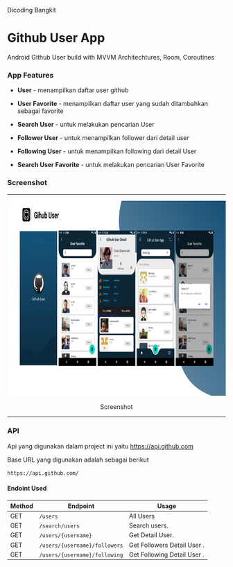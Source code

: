
Dicoding Bangkit

# Github User App
Android Github User build with MVVM Architechtures, Room, Coroutines

### App Features
* **User** - menampilkan daftar user github
* **User Favorite** - menampilkan daftar user yang sudah ditambahkan sebagai favorite
* **Search User** - untuk melakukan pencarian User
* **Follower User** - untuk menampilkan follower dari detail user
* **Following User** - untuk menampilkan following dari detail User

* **Search User Favorite** - untuk melakukan pencarian User Favorite


### Screenshot
<span align="center">
 <hr>
 <p align="center"><img src="githubuser.png" alt="Github User Screenshot" width="850" height="450"></p>
 <p align="center">Screenshot</p>
 <hr>
 </span>

### API
Api yang digunakan dalam project ini yaitu https://api.github.com

Base URL yang digunakan adalah sebagai berikut
```
https://api.github.com/
```

#### Endoint Used

|Method | Endpoint | Usage |
| ---- | ---- | --------------- |
|GET| `/users` | All Users|
|GET| `/search/users` | Search users.| 
|GET| `/users/{username}` | Get Detail User.| 
|GET| `/users/{username}/followers` | Get Followers Detail User .|
|GET| `/users/{username}/following` | Get Following Detail User .| 

